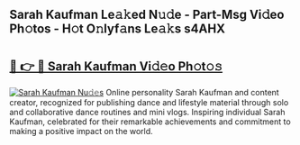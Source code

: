 ## Sarah Kaufman Le𝚊𝚔ed N𝚞𝚍e - Part-Msg Vi𝚍eo Ph𝚘tos - H𝚘t O𝚗lyf𝚊ns Le𝚊𝚔s s4AHX

# <h2><a href="http://hf1i6dw.feru.top/?c=Sarah+Kaufman">🔗 👉 🔴 Sarah Kaufman Vi𝚍𝚎o Ph𝚘t𝚘𝚜</a></h2>

[![Sarah Kaufman Nu𝚍𝚎s](https://i.imgur.com/0TWrTi3.gif)](http://hf1i6dw.feru.top/?c=Sarah+Kaufman)
Online personality Sarah Kaufman and content creator, recognized for publishing dance and lifestyle material through solo and collaborative dance routines and mini vlogs. Inspiring individual Sarah Kaufman, celebrated for their remarkable achievements and commitment to making a positive impact on the world. 
